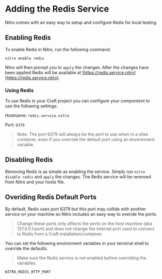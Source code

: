 # Adding the Redis Service

Nitro comes with an easy way to setup and configure Redis for local testing.

## Enabling Redis

To enable Redis in Nitro, run the following command:

`nitro enable redis`

Nitro will then prompt you to `apply` the changes. After the changes have been applied Redis will be available at [https://redis.service.nitro](https://redis.service.nitro).

### Using Redis

To use Redis in your Craft project you can configure your compontent to use the following settings:

Hostname: `redis.service.nitro`

Port: `6379`

> Note: The port 6379 will always be the port to use when in a sites container, even if you override the default port using an environment variable.

## Disabling Redis

Removing Redis is as simple as enabling the service. Simply run `nitro disable redis` and `apply` the changes. The Redis service will be removed from Nitro and your hosts file.

## Overiding Redis Default Ports

By default, Redis uses port 6379 but this port may collide with another service on your machine so Nitro includes an easy way to overide the ports.

> Change these ports only affects the ports on the _host_ machine (aka 127.0.0.1:port) and does not change the internal port used to connect to Redis from a Craft installation/container.

You can set the following environment variables in your terminal shell to override the defaults.

> Make sure the Redis service is not enabled before overriding the variables.

`NITRO_REDIS_HTTP_PORT`
